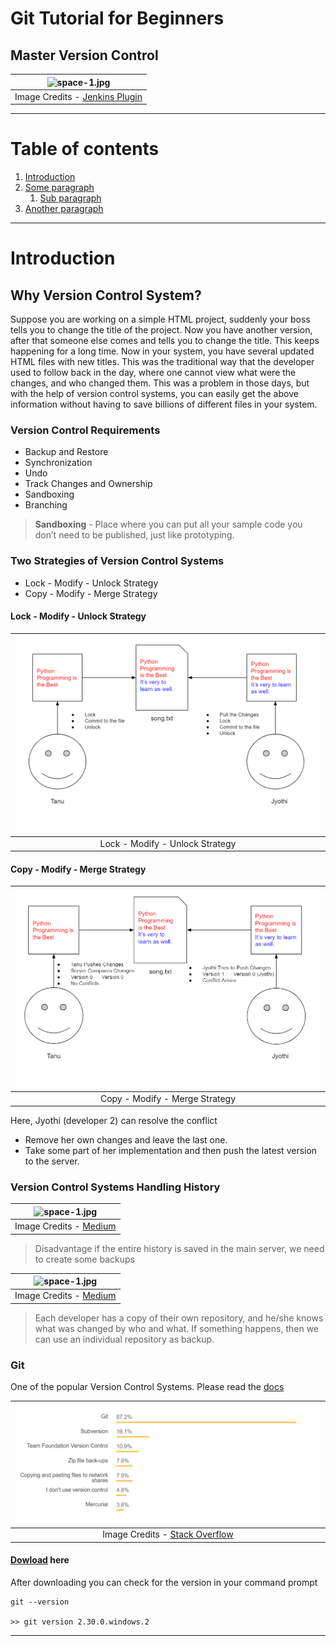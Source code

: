 # Git Tutorial for Beginners

## Master Version Control


<!-- Feature Image along with Captions -->
| ![space-1.jpg](https://camo.githubusercontent.com/6eaaae8defc78f268eaf0824350a66a1dfcb6aa77210d3dca069d1d1cefebc53/68747470733a2f2f6769742d73636d2e636f6d2f696d616765732f6c6f676f732f646f776e6c6f6164732f4769742d4c6f676f2d32436f6c6f722e706e67) | 
|:--:| 
| Image Credits - [Jenkins Plugin](https://www.google.com/url?sa=i&url=https%3A%2F%2Fplugins.jenkins.io%2Fgit%2F&psig=AOvVaw01bdtUwTVbMxfTP0Hhog1R&ust=1613868406603000&source=images&cd=vfe&ved=0CAMQjB1qFwoTCODo7rqe9-4CFQAAAAAdAAAAABAD) |


---

# Table of contents
1. [Introduction](#introduction)
2. [Some paragraph](#paragraph1)
    1. [Sub paragraph](#subparagraph1)
3. [Another paragraph](#paragraph2)


---

# Introduction <a name="introduction"></a>

## Why Version Control System?

Suppose you are working on a simple HTML project, suddenly your boss tells you to change the title of the project. Now you have another version, after that someone else comes and tells you to change the title. This keeps happening for a long time. Now in your system, you have several updated HTML files with new titles. This was the traditional way that the developer used to follow back in the day, where one cannot view what were the changes, and who changed them. This was a problem in those days, but with the help of version control systems, you can easily get the above information without having to save billions of different files in your system.

### Version Control Requirements

* Backup and Restore
* Synchronization
* Undo
* Track Changes and Ownership
* Sandboxing 
* Branching

> **Sandboxing** - Place where you can put all your sample code you don’t need to be published, just like prototyping.

### Two Strategies of Version Control Systems

* Lock - Modify - Unlock Strategy
* Copy - Modify - Merge Strategy

#### Lock - Modify - Unlock Strategy


| ![space-1.jpg](https://github.com/Tanu-N-Prabhu/Git-Tutorial-for-Beginners/blob/main/Img/Lock-Modify-Unlock-Strategy.PNG) | 
|:--:| 
| Lock - Modify - Unlock Strategy |


#### Copy - Modify - Merge Strategy

| ![space-1.jpg](https://github.com/Tanu-N-Prabhu/Git-Tutorial-for-Beginners/blob/main/Img/Copy-Modify-Merge-Strategy.PNG) | 
|:--:| 
| Copy - Modify - Merge Strategy |


Here, Jyothi (developer 2) can resolve the conflict
* Remove her own changes and leave the last one.
* Take some part of her implementation and then push the latest version to the server.


### Version Control Systems Handling History

| ![space-1.jpg](https://miro.medium.com/max/3396/1*GgaGcwh5L246YcU5NVDA5A.png) | 
|:--:| 
| Image Credits - [Medium](https://www.google.com/url?sa=i&url=https%3A%2F%2Fmedium.com%2Ffaun%2Fcentralized-vs-distributed-version-control-systems-a135091299f0&psig=AOvVaw1bXx2FflZO4sbmlAhcOotN&ust=1613869347545000&source=images&cd=vfe&ved=0CAMQjB1qFwoTCNC7__uh9-4CFQAAAAAdAAAAABAD) |

> Disadvantage if the entire history is saved in the main server, we need to create some backups




| ![space-1.jpg](https://miro.medium.com/max/1838/1*gPBljo_uRh-IBtHY2oB7ig.png) | 
|:--:| 
| Image Credits - [Medium](https://www.google.com/url?sa=i&url=https%3A%2F%2Fmedium.com%2Ffaun%2Fcentralized-vs-distributed-version-control-systems-a135091299f0&psig=AOvVaw1bXx2FflZO4sbmlAhcOotN&ust=1613869347545000&source=images&cd=vfe&ved=0CAMQjB1qFwoTCNC7__uh9-4CFQAAAAAdAAAAABAD) |


> Each developer has a copy of their own repository, and he/she knows what was changed by who and what. If something happens, then we can use an individual repository as backup.



### Git

One of the popular Version Control Systems. Please read the [docs](https://git-scm.com/doc)




| ![space-1.jpg](https://github.com/Tanu-N-Prabhu/Git-Tutorial-for-Beginners/blob/main/Img/survey.PNG) | 
|:--:| 
| Image Credits - [Stack Overflow](https://insights.stackoverflow.com/survey/2018#development-practices) |


#### [Dowload](https://git-scm.com/downloads) here

After downloading you can check for the version in your command prompt

```git
git --version

>> git version 2.30.0.windows.2

```

---







